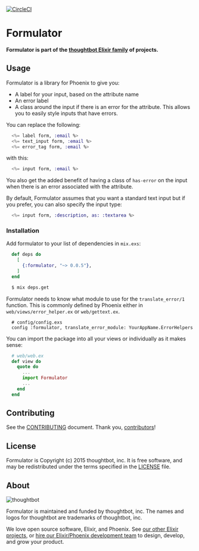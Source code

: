 [![CircleCI](https://circleci.com/gh/thoughtbot/formulator/tree/master.svg?style=svg&circle-token=91e22d7df81ae0ced6b7c1b37a804f657ab1e9de)](https://circleci.com/gh/thoughtbot/formulator/tree/master)

# Formulator

**Formulator is part of the [thoughtbot Elixir family][elixir-phoenix] of projects.**

## Usage

Formulator is a library for Phoenix to give you:
* A label for your input, based on the attribute name
* An error label
* A class around the input if there is an error for the attribute. This allows
  you to easily style inputs that have errors.

You can replace the following:
```elixir
  <%= label form, :email %>
  <%= text_input form, :email %>
  <%= error_tag form, :email %>
```

with this:
```elixir
  <%= input form, :email %>
```

You also get the added benefit of having a class of `has-error` on the input
when there is an error associated with the attribute.

By default, Formulator assumes that you want a standard text input but if you
prefer, you can also specify the input type:

```elixir
  <%= input form, :description, as: :textarea %>
```

### Installation

Add formulator to your list of dependencies in `mix.exs`:

```elixir
  def deps do
    [
      {:formulator, "~> 0.0.5"},
    ]
  end
```

```bash
  $ mix deps.get
```

Formulator needs to know what module to use for the `translate_error/1`
function. This is commonly defined by Phoenix either in
`web/views/error_helper.ex` or `web/gettext.ex`.
```
  # config/config.exs
  config :formulator, translate_error_module: YourAppName.ErrorHelpers
```

You can import the package into all your views or individually as it makes
sense:
```elixir
  # web/web.ex
  def view do
    quote do
      ...
      import Formulator
      ...
    end
  end
```

## Contributing

See the [CONTRIBUTING] document.
Thank you, [contributors]!

  [CONTRIBUTING]: CONTRIBUTING.md
  [contributors]: https://github.com/thoughtbot/formulator/graphs/contributors

## License

Formulator is Copyright (c) 2015 thoughtbot, inc.
It is free software, and may be redistributed
under the terms specified in the [LICENSE] file.

  [LICENSE]: /LICENSE

## About

![thoughtbot](https://thoughtbot.com/logo.png)

Formulator is maintained and funded by thoughtbot, inc.
The names and logos for thoughtbot are trademarks of thoughtbot, inc.

We love open source software, Elixir, and Phoenix. See [our other Elixir
projects][elixir-phoenix], or [hire our Elixir/Phoenix development team][hire]
to design, develop, and grow your product.

  [elixir-phoenix]: https://thoughtbot.com/services/elixir-phoenix?utm_source=github
  [hire]: https://thoughtbot.com?utm_source=github
